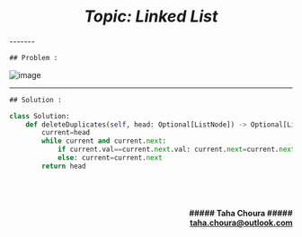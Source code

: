 <h1 align="center";"><em> Topic: Linked List</em></h1>
-------                    

                    
```diff
## Problem :
```            
![image](https://user-images.githubusercontent.com/11164303/169665991-5ef6b618-265f-4fcb-bdb4-bbe58f04b582.png)


-------                    


                    
```diff
## Solution :
```                           
```python
class Solution:
    def deleteDuplicates(self, head: Optional[ListNode]) -> Optional[ListNode]:
        current=head
        while current and current.next:
            if current.val==current.next.val: current.next=current.next.next
            else: current=current.next
        return head
```

<br/><br/>               
<h4 align="right">##### Taha Choura ##### <br/> <a align="right" width="100" href="#">taha.choura@outlook.com</a> </h4>
                                                                                     
                                                                                     

